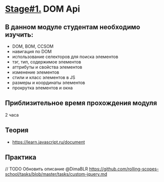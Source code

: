 # [Stage#1.](../../) DOM Api
## В данном модуле студентам необходимо изучить:
- DOM, BOM, CCSOM
- навигация по DOM
- использование селекторов для поиска элементов
- тэг, тип, содержимое элементов
- аттрибуты и свойства элементов
- изменение элементов
- стили и класс элементов в JS
- размеры и координаты элементов
- прокрутка элементов и окна

## Приблизительное время прохождения модуля
2 часа

## Теория 
- https://learn.javascript.ru/document

## Практика 
// TODO Обновить описание @DimaBLR
https://github.com/rolling-scopes-school/tasks/blob/master/tasks/custom-jquery.md


